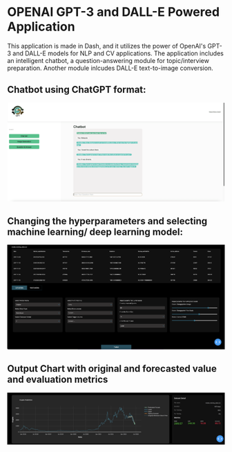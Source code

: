 # OPENAI GPT-3 and DALL-E Powered Application
<p> This application is made in Dash, and it utilizes the power of OpenAI's GPT-3 and DALL-E models for NLP and CV applications. The application includes an intelligent chatbot, a question-answering module for topic/interview preparation. Another module inlcudes DALL-E text-to-image conversion. </p>



<h2> Chatbot using ChatGPT format: </h2>

<img src="https://github.com/waleedjmm/gpt3-application/blob/main/Chatbot.png" />
<br />

<h2> Changing the hyperparameters and selecting machine learning/ deep learning model: </h2>  
<img src="https://github.com/waleedjmm/crypto-price-forecasting/blob/main/2.png" />
<br />

<h2> Output Chart with original and forecasted value and evaluation metrics </h2>  
<img src="https://github.com/waleedjmm/crypto-price-forecasting/blob/main/3.png" />
